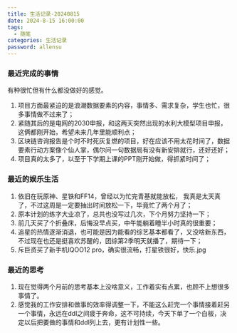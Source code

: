 ```yaml
---
title: 生活记录-20240815
date: 2024-8-15 16:00:00
tags:
  - 随笔
categories: 生活记录
password: allensu
---
```

### 最近完成的事情
有种很忙但有什么都没做好的感觉。
1. 项目方面最紧迫的是浪潮数据要素的内容，事情多、需求复杂，学生也忙，很多事情做不过来了；
2. 紧随其后的是电网的2030申报，和这两天突然出现的水利大模型项目申报，这俩都刚开始，希望未来几年里能顺利点；
3. 区块链咨询报告是个时不时死灰复燃的项目，好在应该不用太花时间了，数据要素行动方案像个仙人掌，偶尔问一句数据局有没有新安排就行，还好还好；
4. 项目真的太多了，以至于下学期上课的PPT刚开始做，得抓紧时间了；

### 最近的娱乐生活
1. 依旧在玩原神、星铁和FF14，曾经以为忙完青基就能放松， 我真是太天真了，不过这周是一定要抽出时间放松一下，毕竟忙了两个月了；
2. 原本计划的练字大业凉了，总共也没写过几次，下个月努力坚持一下；
3. 前几天买了个折叠床，后悔没早点买，中午能躺着睡半小时真的很重要；
4. 追星的热情逐渐消退，也可能是因为能看的综艺基本都看了，又没啥新东西，不过现在也还是挺喜欢苏醒的，团综第2季明天就播了，期待一下；
5. 斥巨资买了新手机IQOO12 pro，确实很流畅，打星铁很好，快乐.jpg

### 最近的思考
1. 现在觉得两个月前的思考基本上没啥意义，工作着实有点累，也顾不上想很多事情了。
2. 感觉我的工作安排和做事的效率得调整一下，不能这么赶完一个事情接着赶另一个事情，永远在ddl之间疲于奔命，这不可持续，今天下单了一个白板，决定以后把要做的事情和ddl列上去，更有计划性一些。
